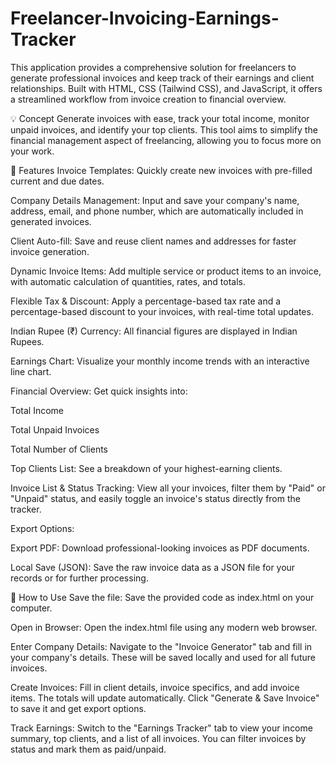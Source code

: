 # Freelancer-Invoicing-Earnings-Tracker

This application provides a comprehensive solution for freelancers to generate professional invoices and keep track of their earnings and client relationships. Built with HTML, CSS (Tailwind CSS), and JavaScript, it offers a streamlined workflow from invoice creation to financial overview.

💡 Concept
Generate invoices with ease, track your total income, monitor unpaid invoices, and identify your top clients. This tool aims to simplify the financial management aspect of freelancing, allowing you to focus more on your work.

🔧 Features
Invoice Templates: Quickly create new invoices with pre-filled current and due dates.

Company Details Management: Input and save your company's name, address, email, and phone number, which are automatically included in generated invoices.

Client Auto-fill: Save and reuse client names and addresses for faster invoice generation.

Dynamic Invoice Items: Add multiple service or product items to an invoice, with automatic calculation of quantities, rates, and totals.

Flexible Tax & Discount: Apply a percentage-based tax rate and a percentage-based discount to your invoices, with real-time total updates.

Indian Rupee (₹) Currency: All financial figures are displayed in Indian Rupees.

Earnings Chart: Visualize your monthly income trends with an interactive line chart.

Financial Overview: Get quick insights into:

Total Income

Total Unpaid Invoices

Total Number of Clients

Top Clients List: See a breakdown of your highest-earning clients.

Invoice List & Status Tracking: View all your invoices, filter them by "Paid" or "Unpaid" status, and easily toggle an invoice's status directly from the tracker.

Export Options:

Export PDF: Download professional-looking invoices as PDF documents.

Local Save (JSON): Save the raw invoice data as a JSON file for your records or for further processing.

🚀 How to Use
Save the file: Save the provided code as index.html on your computer.

Open in Browser: Open the index.html file using any modern web browser.

Enter Company Details: Navigate to the "Invoice Generator" tab and fill in your company's details. These will be saved locally and used for all future invoices.

Create Invoices: Fill in client details, invoice specifics, and add invoice items. The totals will update automatically. Click "Generate & Save Invoice" to save it and get export options.

Track Earnings: Switch to the "Earnings Tracker" tab to view your income summary, top clients, and a list of all invoices. You can filter invoices by status and mark them as paid/unpaid.
